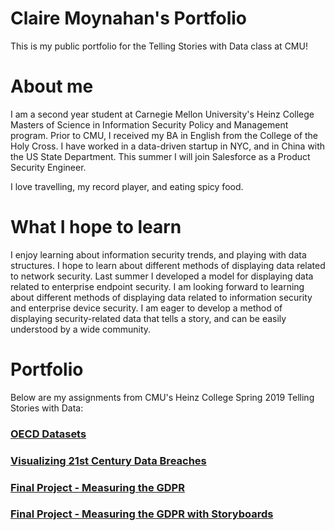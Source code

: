 # Claire Moynahan's Portfolio
This is my public portfolio for the Telling Stories with Data class at CMU!

# About me
I am a second year student at Carnegie Mellon University's Heinz College Masters of Science in Information Security Policy and Management program. Prior to CMU, I received my BA in English from the College of the Holy Cross. I have worked in a data-driven startup in NYC, and in China with the US State Department. This summer I will join Salesforce as a Product Security Engineer.  

I love travelling, my record player, and eating spicy food. 

# What I hope to learn
I enjoy learning about information security trends, and playing with data structures. I hope to learn about different methods of displaying data related to network security. Last summer I developed a model for displaying data related to enterprise endpoint security. I am looking forward to learning about different methods of displaying data related to information security and enterprise device security. I am eager to develop a method of displaying security-related data that tells a story, and can be easily understood by a wide community. 

# Portfolio
Below are my assignments from CMU's Heinz College Spring 2019 Telling Stories with Data:

### [OECD Datasets](https://clmoyna.github.io/Data-Stories/OECD_data)

### [Visualizing 21st Century Data Breaches](https://clmoyna.github.io/Data-Stories/21_data_breach)

### [Final Project - Measuring the GDPR](https://clmoyna.github.io/Data-Stories/final_project_ClaireMoynahan)
      
### [Final Project - Measuring the GDPR with Storyboards](https://clmoyna.github.io/Data-Stories/final_project_part_ii_Moynahan)
